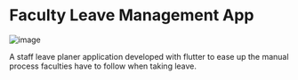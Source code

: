 # Faculty Leave Management App 
![image](https://user-images.githubusercontent.com/91364256/200850379-60c38a60-9913-4edc-b8d3-9fca57e93671.png)


A staff leave planer application developed with flutter to ease up the manual process faculties have to follow when taking leave.



